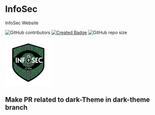 # InfoSec
InfoSec Website



![GitHub contributors](https://img.shields.io/github/contributors/leomajorr/infosec) [![Created Badge](https://badges.pufler.dev/created/leomajorr/infosec)](https://badges.pufler.dev) ![GitHub repo size](https://img.shields.io/github/repo-size/leomajorr/infosec)

<img src="./img/infosec.png">


## Make PR related to dark-Theme in dark-theme branch
